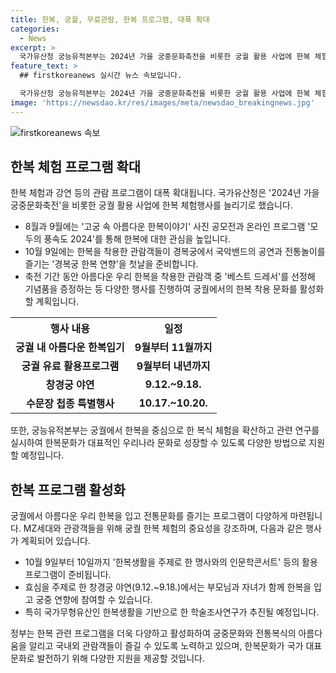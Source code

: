 ```yaml
---
title: 한복, 궁궐, 무료관람, 한복 프로그램, 대폭 확대
categories:
  - News
excerpt: >
  국가유산청 궁능유적본부는 2024년 가을 궁중문화축전을 비롯한 궁궐 활용 사업에 한복 체험행사를 늘리기로 하였다. 이에 10월 9일에는 경복궁에서 '경복궁 한복 연향' 행사를 열고, 10월 13일까지는 경복궁 상의원에서 조선왕실의 전통복식 제작 과정을 이해하고 체험할 수 있는 한복 체험공간을 만날 수 있다. 또한, 궁궐에서의 한복 착용 문화를 활성화하기 위해 관람객 중 '베스트 드레서'를 선정하고 기념품을 증정하는 등 다양한 행사를 준비 중이다. 뿐만 아니라, 궁궐 활용 행사에서도 아름다운 우리 한복을 만날 수 있으며, 국가무형유산으로 지정된 한복생활에 관한 학술조사연구를 추진할 예정이다.
feature_text: >
  ## firstkoreanews 실시간 뉴스 속보입니다.

  국가유산청 궁능유적본부는 2024년 가을 궁중문화축전을 비롯한 궁궐 활용 사업에 한복 체험행사를 늘리기로 하였다. 이에 10월 9일에는 경복궁에서 '경복궁 한복 연향' 행사를 열고, 10월 13일까지는 경복궁 상의원에서 조선왕실의 전통복식 제작 과정을 이해하고 체험할 수 있는 한복 체험공간을 만날 수 있다. 또한, 궁궐에서의 한복 착용 문화를 활성화하기 위해 관람객 중 '베스트 드레서'를 선정하고 기념품을 증정하는 등 다양한 행사를 준비 중이다. 뿐만 아니라, 궁궐 활용 행사에서도 아름다운 우리 한복을 만날 수 있으며, 국가무형유산으로 지정된 한복생활에 관한 학술조사연구를 추진할 예정이다.
image: 'https://newsdao.kr/res/images/meta/newsdao_breakingnews.jpg'
---
```


<p><img src="https://newsdao.kr/res/images/meta/newsdao_breakingnews.jpg" alt="firstkoreanews 속보" /></p>

<h2 data-ke-size="size26">한복 체험 프로그램 확대</h2>

<p data-ke-size="size16">한복 체험과 강연 등의 관람 프로그램이 대폭 확대됩니다. 국가유산청은 '2024년 가을 궁중문화축전'을 비롯한 궁궐 활용 사업에 한복 체험행사를 늘리기로 했습니다.</p>

<ul>
<li>8월과 9월에는 '고궁 속 아름다운 한복이야기' 사진 공모전과 온라인 프로그램 '모두의 풍속도 2024'를 통해 한복에 대한 관심을 높입니다.</li>
<li>10월 9일에는 한복을 착용한 관람객들이 경복궁에서 국악밴드의 공연과 전통놀이를 즐기는 '경복궁 한복 연향'을 첫날을 준비합니다.</li>
<li>축전 기간 동안 아름다운 우리 한복을 착용한 관람객 중 '베스트 드레서'를 선정해 기념품을 증정하는 등 다양한 행사를 진행하여 궁궐에서의 한복 착용 문화를 활성화할 계획입니다.</li>
</ul>

<table>
  <tr>
    <th><b>행사 내용</b></th>
    <th><b>일정</b></th>
  </tr>
  <tr>
    <td style="text-align: center; height: 17px;"><b>궁궐 내 아름다운 한복입기</b></td>
    <td style="text-align: center; height: 17px;"><b>9월부터 11월까지</b></td>
  </tr>
  <tr>
    <td style="text-align: center; height: 17px;"><b>궁궐 유료 활용프로그램</b></td>
    <td style="text-align: center; height: 17px;"><b>9월부터 내년까지</b></td>
  </tr>
  <tr>
    <td style="text-align: center; height: 17px;"><b>창경궁 야연</b></td>
    <td style="text-align: center; height: 17px;"><b>9.12.~9.18.</b></td>
  </tr>
  <tr>
    <td style="text-align: center; height: 17px;"><b>수문장 첩종 특별행사</b></td>
    <td style="text-align: center; height: 17px;"><b>10.17.~10.20.</b></td>
  </tr>
</table>

<p data-ke-size="size16">또한, 궁능유적본부는 궁궐에서 한복을 중심으로 한 복식 체험을 확산하고 관련 연구를 실시하여 한복문화가 대표적인 우리나라 문화로 성장할 수 있도록 다양한 방법으로 지원할 예정입니다.</p>

<h2 data-ke-size="size26">한복 프로그램 활성화</h2>

<p data-ke-size="size16">궁궐에서 아름다운 우리 한복을 입고 전통문화를 즐기는 프로그램이 다양하게 마련됩니다. MZ세대와 관광객들을 위해 궁궐 한복 체험의 중요성을 강조하며, 다음과 같은 행사가 계획되어 있습니다.</p>

<ul>
<li>10월 9일부터 10일까지 '한복생활을 주제로 한 명사와의 인문학콘서트' 등의 활용 프로그램이 준비됩니다.</li>
<li>효심을 주제로 한 창경궁 야연(9.12.~9.18.)에서는 부모님과 자녀가 함께 한복을 입고 궁중 연향에 참여할 수 있습니다.</li>
<li>특히 국가무형유산인 한복생활을 기반으로 한 학술조사연구가 추진될 예정입니다.</li>
</ul>

<p data-ke-size="size16">정부는 한복 관련 프로그램을 더욱 다양하고 활성화하여 궁중문화와 전통복식의 아름다움을 알리고 국내외 관람객들이 즐길 수 있도록 노력하고 있으며, 한복문화가 국가 대표 문화로 발전하기 위해 다양한 지원을 제공할 것입니다.</p>

